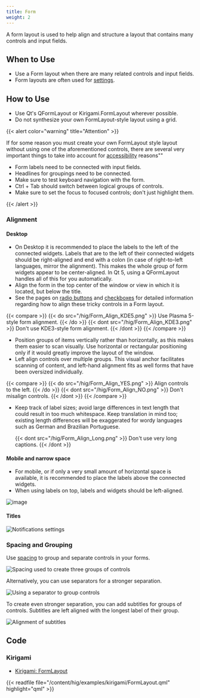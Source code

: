```yaml
---
title: Form
weight: 2
---
```


A form layout is used to help align and structure a layout that contains
many controls and input fields.

When to Use
-----------

-   Use a Form layout when there are many related controls and input
    fields.
-   Form layouts are often used for
    [settings](/platform/settings>).

How to Use
----------

-   Use Qt's QFormLayout or Kirigami.FormLayout wherever possible.
-   Do not synthesize your own FormLayout-style layout using a grid.

{{< alert color="warning" title="Attention" >}}

If for some reason you must create your own FormLayout style layout
without using one of the aforementioned controls, there are several very
important things to take into account for
[accessibility](/accessibility/) reasons""

-   Form labels need to be connected with input fields.
-   Headlines for groupings need to be connected.
-   Make sure to test keyboard navigation with the form.
-   Ctrl + Tab should switch between logical groups of controls.
-   Make sure to set the focus to focused controls; don't just
    highlight them.

{{< /alert >}}

### Alignment

#### Desktop

-   On Desktop it is recommended to place the labels to the left of the
    connected widgets. Labels that are to the left of their connected
    widgets should be right-aligned and end with a colon (in case of
    right-to-left languages, mirror the alignment). This makes the whole
    group of form widgets appear to be center-aligned. In Qt 5, using a
    QFormLayout handles all of this for you automatically.
-   Align the form in the top center of the window or view in which it
    is located, but below the title.
-   See the pages on [radio buttons](/components/editing/radiobutton)
    and [checkboxes](/components/editing/checkbox) for detailed
    information regarding how to align these tricky controls in a Form
    layout.

{{< compare >}}
{{< do src="/hig/Form_Align_KDE5.png" >}}
Use Plasma 5-style form alignment.
{{< /do >}}
{{< dont src="/hig/Form_Align_KDE3.png" >}}
 Don't use KDE3-style form alignment.
{{< /dont >}}
{{< /compare >}}

-   Position groups of items vertically rather than horizontally, as
    this makes them easier to scan visually. Use horizontal or
    rectangular positioning only if it would greatly improve the layout
    of the window.
-   Left align controls over multiple groups. This visual anchor
    facilitates scanning of content, and left-hand alignment fits as
    well forms that have been oversized individually.

{{< compare >}}
{{< do src="/hig/Form_Align_YES.png" >}}
Align controls to the left.
{{< /do >}}
{{< dont src="/hig/Form_Align_NO.png" >}}
Don't misalign controls.
{{< /dont >}}
{{< /compare >}}

-   Keep track of label sizes; avoid large differences in text length
    that could result in too much whitespace. Keep translation in mind
    too; existing length differences will be exaggerated for wordy
    languages such as German and Brazilian Portuguese.

    {{< dont src="/hig/Form_Align_Long.png" >}}
    Don't use very long captions.
    {{< /dont >}}

#### Mobile and narrow space

-   For mobile, or if only a very small amount of horizontal space is
    available, it is recommended to place the labels above the connected
    widgets.
-   When using labels on top, labels and widgets should be left-aligned.

![image](/hig/Form_Align_YES_Mobile.png)

#### Titles

![Notifications settings](/hig/Settings-Notification-dark.png)

### Spacing and Grouping

Use [spacing](/layout/metrics) to group
and separate controls in your forms.

![Spacing used to create three groups of controls](/hig/Form3.png)

Alternatively, you can use separators for a stronger separation.

![Using a separator to group controls](/hig/Form4.png)

To create even stronger separation, you can add subtitles for groups of
controls. Subtitles are left aligned with the longest label of their
group.

![Alignment of subtitles](/hig/Form5.png)

Code
----

### Kirigami

- [Kirigami: FormLayout](docs:kirigami2;FormLayout)

{{< readfile file="/content/hig/examples/kirigami/FormLayout.qml" highlight="qml" >}}
